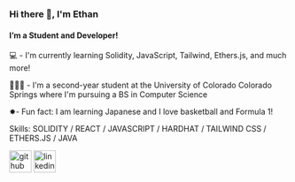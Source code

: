 ### Hi there 👋, I'm Ethan
#### I’m a Student and Developer!
💻 - I'm currently learning Solidity, JavaScript, Tailwind, Ethers.js, and much more!

👨🏻‍🎓 - I'm a second-year student at the University of Colorado Colorado Springs where I'm pursuing a BS in Computer Science

✸- Fun fact: I am learning Japanese and I love basketball and Formula 1! 

Skills: SOLIDITY / REACT / JAVASCRIPT / HARDHAT / TAILWIND CSS / ETHERS.JS / JAVA




[<img src='https://cdn.jsdelivr.net/npm/simple-icons@3.0.1/icons/github.svg' alt='github' height='40'>](https://github.com/EthanWHarvey)  [<img src='https://cdn.jsdelivr.net/npm/simple-icons@3.0.1/icons/linkedin.svg' alt='linkedin' height='40'>](https://www.linkedin.com/in/ethan-harvey-88a562237/)  




